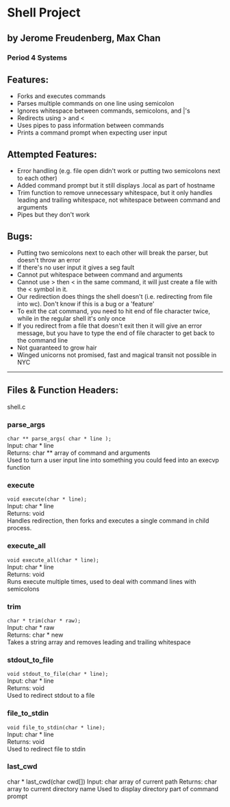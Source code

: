 # Shell Project
## by Jerome Freudenberg, Max Chan
### Period 4 Systems

## Features:

* Forks and executes commands
* Parses multiple commands on one line using semicolon
* Ignores whitespace between commands, semicolons, and |'s
* Redirects using > and <
* Uses pipes to pass information between commands
* Prints a command prompt when expecting user input

## Attempted Features:

* Error handling (e.g. file open didn't work or putting two semicolons next to each other)
* Added command prompt but it still displays .local as part of hostname
* Trim function to remove unnecessary whitespace, but it only handles leading and trailing whitespace, not whitespace between command and arguments
* Pipes but they don't work

## Bugs:

* Putting two semicolons next to each other will break the parser, but doesn't throw an error
* If there's no user input it gives a seg fault
* Cannot put whitespace between command and arguments
* Cannot use > then < in the same command, it will just create a file with the < symbol in it.
* Our redirection does things the shell doesn't (i.e. redirecting from file into wc).  Don't know if this is a bug or a 'feature'
* To exit the cat command, you need to hit end of file character twice, while in the regular shell it's only once
* If you redirect from a file that doesn't exit then it will give an error message, but you have to type the end of file character to get back to the command line
* Not guaranteed to grow hair
* Winged unicorns not promised, fast and magical transit not possible in NYC

***

## Files & Function Headers:

shell.c

### parse_args  
`char ** parse_args( char * line );`  
Input: char * line  
Returns: char ** array of command and arguments  
Used to turn a user input line into something you could feed into an execvp function  

### execute  
`void execute(char * line);`  
Input: char * line  
Returns: void  
Handles redirection, then forks and executes a single command in child process.

### execute_all  
`void execute_all(char * line);`  
Input: char * line  
Returns: void  
Runs execute multiple times, used to deal with command lines with semicolons  

### trim  
`char * trim(char * raw);`  
Input: char * raw  
Returns: char * new  
Takes a string array and removes leading and trailing whitespace

### stdout_to_file  
`void stdout_to_file(char * line);`  
Input: char * line  
Returns: void  
Used to redirect stdout to a file  

### file_to_stdin  
`void file_to_stdin(char * line);`  
Input: char * line  
Returns: void  
Used to redirect file to stdin  

### last_cwd
char * last_cwd(char cwd[])
Input: char array of current path
Returns: char array to current directory name
Used to display directory part of command prompt
